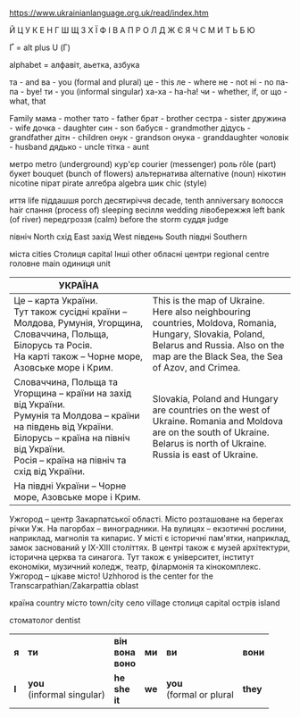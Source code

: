 https://www.ukrainianlanguage.org.uk/read/index.htm

Й Ц У К Е Н Г Ш Щ З Х Ї
Ф І В А П Р О Л Д Ж Є
Я Ч С М И Т Ь Б Ю

Ґ = alt plus U (Г)

alphabet = алфавіт, аьетка, азбука

та - and
ва - you (formal and plural)
це - this
ле - where
не - not
ні - no
па-па - bye! 
ти - you (informal singular)
ха-ха - ha-ha!
чи - whether, if, or
що - what, that

Family
мама - mother
тато - father
брат - brother
сестра - sister
дружина - wife
дочка - daughter
син - son
бабуся - grandmother
дідусь - grandfather
дітн - children
онук - grandson
онука - granddaughter
чоловік - husband
дядько - uncle
тітка - aunt


метро	metro (underground)
кур'єр	courier (messenger)
роль	rôle (part)
букет	bouquet (bunch of flowers)
альтернатива	alternative (noun)
нікотин	nicotine
пірат	pirate
алгебра	algebra
шик	chic (style)

иття	life
піддашшя	porch
десятиріччя	decade, tenth anniversary
волосся	hair
спання	(process of) sleeping
весілля	wedding
лівобережжя	left bank (of river)
передгроззя	(calm) before the storm
суддя	judge

північ North
схід East
захід West
південь South
півдні Southern

міста cities
Столиця capital
Інші other
обласні центри regional centre
головне main
одиниця unit


| УКРАЇНА                                                                                                                                                                                                                 |                                                                                                                                                                                                |
| ----------------------------------------------------------------------------------------------------------------------------------------------------------------------------------------------------------------------- | ---------------------------------------------------------------------------------------------------------------------------------------------------------------------------------------------- |
| Це – карта України.  <br>Тут також сусідні країни – Молдова, Румунія, Угорщина, Словаччина, Польща, Білорусь та Росія.  <br>На карті також – Чорне море, Азовське море і Крим.                                          | This is the map of Ukraine. Here also neighbouring countries, Moldova, Romania, Hungary, Slovakia, Poland, Belarus and Russia. Also on the map are the Black Sea, the Sea of Azov, and Crimea. |
| Словаччина, Польща та Угорщина – країни на захід від України.  <br>Румунія та Молдова – країни на південь від України.  <br>Білорусь – країна на північ від України.  <br>Росія – країна на північ та схід від України. | Slovakia, Poland and Hungary are countries on the west of Ukraine. Romania and Moldova are on the south of Ukraine. Belarus is north of Ukraine. Russia is east of Ukraine.                    |
| На півдні України – Чорне море, Азовське море і Крим.                                                                                                                                                                   |                                                                                                                                                                                                |

Ужгород – центр Закарпатської області. Місто розташоване на берегах річки Уж.
На пагорбах – виноградники. На вулицях – екзотичні рослини, наприклад, магнолія та кипарис. У місті є історичні пам'ятки, наприклад, замок заснований у ІХ-ХІІІ століттях. В центрі також є музей архітектури, історична церква та синагога. Тут також є університет, інститут економіки, музичний коледж, театр, філармонія та кінокомплекс. Ужгород – цікаве місто!
Uzhhorod is the center for the Transcarpathian/Zakarpattia oblast



країна	country
місто	town/city
село	village
столиця	capital
острів	island

стоматолог dentist

|   |   |   |   |   |   |
|---|---|---|---|---|---|
|**я**|**ти**|**він  <br>вона  <br>воно**|**ми**|**ви**|**вони**|
|**I**|**you  <br>**(informal singular)|**he  <br>she  <br>it**|**we  <br>**|**you  <br>**(formal or plural|**they**|